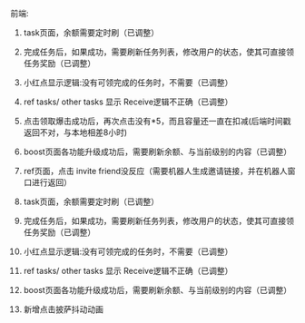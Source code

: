 前端:
1. task页面，余额需要定时刷（已调整）
2. 完成任务后，如果成功，需要刷新任务列表，修改用户的状态，使其可直接领任务奖励（已调整）
3. 小红点显示逻辑:没有可领完成的任务时，不需要（已调整）
4. ref tasks/ other tasks 显示 Receive逻辑不正确（已调整）
5. 点击领取爆击成功后，再次点击没有*5，而且容量还一直在扣减(后端时间戳返回不对，与本地相差8小时)
6. boost页面各功能升级成功后，需要刷新余额、与当前级别的内容（已调整）
7. ref页面，点击 invite friend没反应（需要机器人生成邀请链接，并在机器人窗口进行返回）


1. task页面，余额需要定时刷（已调整）
2. 完成任务后，如果成功，需要刷新任务列表，修改用户的状态，使其可直接领任务奖励（已调整）
3. 小红点显示逻辑:没有可领完成的任务时，不需要（已调整）
4. ref tasks/ other tasks 显示 Receive逻辑不正确（已调整）
5. boost页面各功能升级成功后，需要刷新余额、与当前级别的内容（已调整）
6. 新增点击披萨抖动动画
